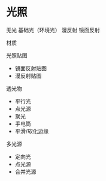 # 光照

无光
基础光（环境光）
漫反射
镜面反射


材质


光照贴图
- 镜面反射贴图
- 漫反射贴图

透光物
- 平行光
- 点光源
- 聚光
- 手电筒
- 平滑/软化边缘

多光源
- 定向光
- 点光源
- 合并光源